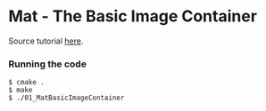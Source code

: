 # Mat - The Basic Image Container

Source tutorial [here](https://docs.opencv.org/master/d6/d6d/tutorial_mat_the_basic_image_container.html).

### Running the code
```
$ cmake .
$ make
$ ./01_MatBasicImageContainer
```
